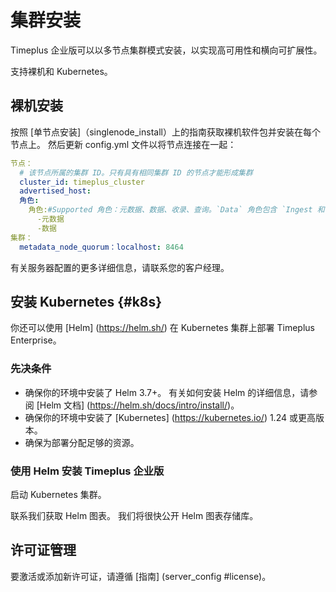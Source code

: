 # 集群安装

Timeplus 企业版可以以多节点集群模式安装，以实现高可用性和横向可扩展性。

支持裸机和 Kubernetes。

## 裸机安装

按照 [单节点安装]（singlenode_install）上的指南获取裸机软件包并安装在每个节点上。 然后更新 config.yml 文件以将节点连接在一起：

```yaml
节点：
  # 该节点所属的集群 ID。只有具有相同集群 ID 的节点才能形成集群
  cluster_id: timeplus_cluster
  advertised_host:
  角色:
    角色:#Supported 角色：元数据、数据、收录、查询。`Data` 角色包含 `Ingest 和 Query` 角色
      -元数据
      -数据
集群：
  metadata_node_quorum：localhost: 8464
```

有关服务器配置的更多详细信息，请联系您的客户经理。

## 安装 Kubernetes {#k8s}

你还可以使用 [Helm] (https://helm.sh/) 在 Kubernetes 集群上部署 Timeplus Enterprise。

### 先决条件

- 确保你的环境中安装了 Helm 3.7+。 有关如何安装 Helm 的详细信息，请参阅 [Helm 文档] (https://helm.sh/docs/intro/install/)。
- 确保你的环境中安装了 [Kubernetes] (https://kubernetes.io/) 1.24 或更高版本。
- 确保为部署分配足够的资源。

### 使用 Helm 安装 Timeplus 企业版

启动 Kubernetes 集群。

联系我们获取 Helm 图表。 我们将很快公开 Helm 图表存储库。

## 许可证管理

要激活或添加新许可证，请遵循 [指南] (server_config #license)。
